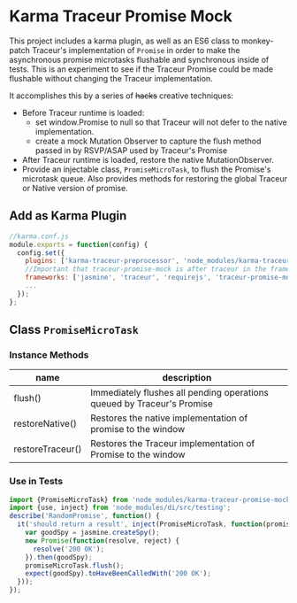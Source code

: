 # Karma Traceur Promise Mock

This project includes a karma plugin, as well as an ES6 class to monkey-patch
Traceur's implementation of `Promise` in order to make the asynchronous promise
microtasks flushable and synchronous inside of tests. This is an experiment to
see if the Traceur Promise could be made flushable without changing the Traceur
implementation.

It accomplishes this by a series of ~~hacks~~ creative techniques:
 * Before Traceur runtime is loaded:
    * set window.Promise to null so that Traceur will not defer to the native
    implementation.
    * create a mock Mutation Observer to capture the flush method passed in by
      RSVP/ASAP used by Traceur's Promise
 * After Traceur runtime is loaded, restore the native MutationObserver.
 * Provide an injectable class, `PromiseMicroTask`, to flush the Promise's
    microtask queue. Also provides methods for restoring the global Traceur or
    Native version of promise.


## Add as Karma Plugin

```javascript
//karma.conf.js
module.exports = function(config) {
  config.set({
    plugins: ['karma-traceur-preprocessor', 'node_modules/karma-traceur-promise-mock'],
    //Important that traceur-promise-mock is after traceur in the frameworks list
    frameworks: ['jasmine', 'traceur', 'requirejs', 'traceur-promise-mock']
    ...
  });
};
```

## Class `PromiseMicroTask`

### Instance Methods
| name             | description                                                            |
| ---------------- | ---------------------------------------------------------------------- |
| flush()          | Immediately flushes all pending operations queued by Traceur's Promise |
| restoreNative()  | Restores the native implementation of promise to the window            |
| restoreTraceur() | Restores the Traceur implementation of Promise to the window           |

### Use in Tests

```javascript
import {PromiseMicroTask} from 'node_modules/karma-traceur-promise-mock/src/PromiseMicroTask';
import {use, inject} from 'node_modules/di/src/testing';
describe('RandomPromise', function() {
  it('should return a result', inject(PromiseMicroTask, function(promiseMicroTask) {
    var goodSpy = jasmine.createSpy();
    new Promise(function(resolve, reject) {
      resolve('200 OK');
    }).then(goodSpy);
    promiseMicroTask.flush();
    expect(goodSpy).toHaveBeenCalledWith('200 OK');
  }));
});
```
